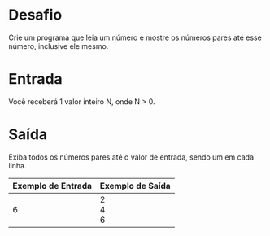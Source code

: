 # Desafio
Crie um programa que leia um número e mostre os números pares até esse número, inclusive ele mesmo.

# Entrada
Você receberá 1 valor inteiro N, onde N > 0.

# Saída
Exiba todos os números pares até o valor de entrada, sendo um em cada linha. 

| Exemplo de Entrada | Exemplo de Saída|
| ---|--- |
|6|2<br />4<br />6|